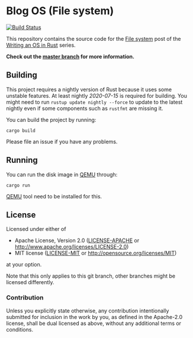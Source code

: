 # Blog OS (File system)

[![Build Status](https://github.com/phil-opp/blog_os/workflows/Code/badge.svg?branch=post-12)](https://github.com/phil-opp/blog_os/actions?query=workflow%3A%22Code%22+branch%3Apost-12)

This repository contains the source code for the [File system][post] post of the [Writing an OS in Rust](https://os.phil-opp.com) series.

[post]: https://os.phil-opp.com/filesystem/

**Check out the [master branch](https://github.com/phil-opp/blog_os) for more information.**

## Building

This project requires a nightly version of Rust because it uses some unstable features. At least nightly _2020-07-15_ is required for building. You might need to run `rustup update nightly --force` to update to the latest nightly even if some components such as `rustfmt` are missing it.

You can build the project by running:

```
cargo build
```

Please file an issue if you have any problems.

## Running

You can run the disk image in [QEMU] through:

[QEMU]: https://www.qemu.org/

```
cargo run
```

[QEMU] tool need to be installed for this.

## License

Licensed under either of

- Apache License, Version 2.0 ([LICENSE-APACHE](LICENSE-APACHE) or
  http://www.apache.org/licenses/LICENSE-2.0)
- MIT license ([LICENSE-MIT](LICENSE-MIT) or http://opensource.org/licenses/MIT)

at your option.

Note that this only applies to this git branch, other branches might be licensed differently.

### Contribution

Unless you explicitly state otherwise, any contribution intentionally submitted for inclusion in the work by you, as defined in the Apache-2.0 license, shall be dual licensed as above, without any additional terms or conditions.
